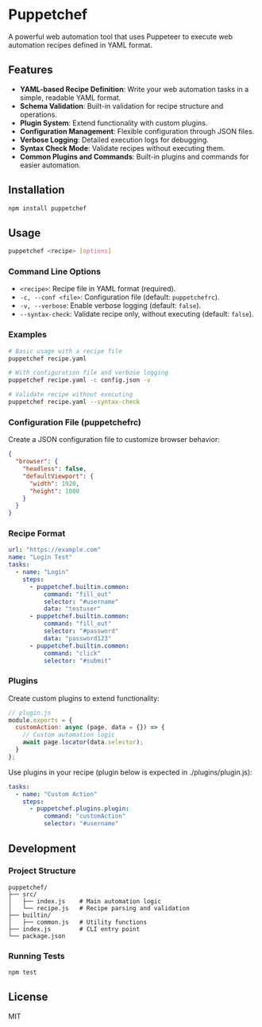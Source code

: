 # Puppetchef

A powerful web automation tool that uses Puppeteer to execute web automation recipes defined in YAML format.

## Features

- **YAML-based Recipe Definition**: Write your web automation tasks in a simple, readable YAML format.
- **Schema Validation**: Built-in validation for recipe structure and operations.
- **Plugin System**: Extend functionality with custom plugins.
- **Configuration Management**: Flexible configuration through JSON files.
- **Verbose Logging**: Detailed execution logs for debugging.
- **Syntax Check Mode**: Validate recipes without executing them.
- **Common Plugins and Commands**: Built-in plugins and commands for easier automation.

## Installation

```bash
npm install puppetchef
```

## Usage

```bash
puppetchef <recipe> [options]
```

### Command Line Options

- `<recipe>`: Recipe file in YAML format (required).
- `-c, --conf <file>`: Configuration file (default: `puppetchefrc`).
- `-v, --verbose`: Enable verbose logging (default: `false`).
- `--syntax-check`: Validate recipe only, without executing (default: `false`).

### Examples

```bash
# Basic usage with a recipe file
puppetchef recipe.yaml

# With configuration file and verbose logging
puppetchef recipe.yaml -c config.json -v

# Validate recipe without executing
puppetchef recipe.yaml --syntax-check
```

### Configuration File (puppetchefrc)

Create a JSON configuration file to customize browser behavior:

```json
{
  "browser": {
    "headless": false,
    "defaultViewport": {
      "width": 1920,
      "height": 1080
    }
  }
}
```

### Recipe Format

```yaml
url: "https://example.com"
name: "Login Test"
tasks:
  - name: "Login"
    steps:
      - puppetchef.builtin.common:
          command: "fill_out"
          selector: "#username"
          data: "testuser"
      - puppetchef.builtin.common:
          command: "fill_out"
          selector: "#password"
          data: "password123"
      - puppetchef.builtin.common:
          command: "click"
          selector: "#submit"
```

### Plugins

Create custom plugins to extend functionality:

```javascript
// plugin.js
module.exports = {
  customAction: async (page, data = {}) => {
    // Custom automation logic
    await page.locator(data.selector);
  }
};
```

Use plugins in your recipe (plugin below is expected in ./plugins/plugin.js):

```yaml
tasks:
  - name: "Custom Action"
    steps:
      - puppetchef.plugins.plugin:
          command: "customAction"
          selector: "#username"
```

## Development

### Project Structure

```
puppetchef/
├── src/
│   ├── index.js    # Main automation logic
│   └── recipe.js   # Recipe parsing and validation
├── builtin/
│   ├── common.js   # Utility functions
├── index.js        # CLI entry point
└── package.json
```

### Running Tests

```bash
npm test
```

## License

MIT
